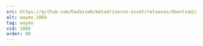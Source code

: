 ```yaml
---
src: https://github.com/Dadaism6/metadriverse-asset/releases/download/assetsv1.0.3/waymo_1066.mp4
alt: waymo_1066
tag: waymo
vid: 1066
order: 80
---
```

